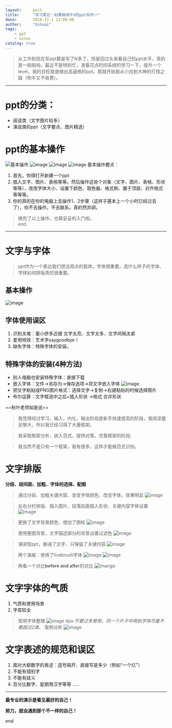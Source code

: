 ```yaml
---
layout:     post
title:      "学习笔记：如果做成牛X的ppt系列一"
date:       2016-11-1 12:00:00
author:     "Xshuai"
tags:
    - ppt
    - notes
catalog: true
---
```


> 从工作到现在写ppt算是写了N多了，但是回过头来看自己的ppt水平，真的是一般般哈。最近不是特别忙，准备花点时间系统的学习一下，提升一个level，我的目标就是做出高逼格的ppt。那就开始我从小白到大神的打怪之路（吹牛又不收费）。

---

# ppt的分类：
- 阅读类（文字图片较多）
- 演说类的ppt（文字要点、图片精选）
# ppt的基本操作
![基本操作](http://note.youdao.com/yws/public/resource/2b2968494f136cbf1e7a9892b695ea7c/DA6A4085B6754659A0F1E036964A472F)
![image](http://note.youdao.com/yws/public/resource/2b2968494f136cbf1e7a9892b695ea7c/B9068A430F5643A89475D1C8A88D1B98)
![image](http://note.youdao.com/yws/public/resource/2b2968494f136cbf1e7a9892b695ea7c/BE2B07C961754E08A53C248B16896379)
![image](http://note.youdao.com/yws/public/resource/2b2968494f136cbf1e7a9892b695ea7c/458F9C3510BA440CBC34EAD2839161DC)
基本操作要点：
1. 首先，你得打开新建一个ppt
2. 插入文字、图片、表格等等。然后操作这些个对象（文字、图片、表格、形状等等），改改字体大小、设置下颜色、取色器、格式刷、置于顶层、对齐格式等等等。
3. 你的真的在你的电脑上去操作1、2步骤（这样子基本上一个小时已经过去了），你不去操作，不去联系，真的然并卵。
> 做完了以上操作，也算妥妥的入门啦。  
end.
---

# 文字与字体
> ppt作为一个表达我们想法观点的载体，字体很重要。选什么样子的字体、字体如何排版真的很重要。
## 基本操作
![image](http://note.youdao.com/yws/public/resource/2b2968494f136cbf1e7a9892b695ea7c/9D039DCB981C4F9FA710B7DED94E5B94)
## 字体使用误区
1. 识别太难：量小挤多近细 文字太亮、文字太多、文字间隔太紧
2. 爱用特效：艺术字saygoodbye！
3. 缺失字体：特殊字体的安装。
## 特殊字体的安装(4种方法)
- 别人电脑也安装特殊字体：直接下载
- 嵌入字体：文件->另存为->保存选项->将文字嵌入字体
![image](http://note.youdao.com/yws/public/resource/2b2968494f136cbf1e7a9892b695ea7c/8808F22F720C4C2E85283F48167DCFEA)
- 把文字粘贴成PNG图片格式：选择文字->复制->右键粘贴的时候选择图片
- 布尔运算：文字框选中之后+插入形状 ->格式 合并形状

==秋叶老师如是说==
> 我觉得经过学习，输入，内化，输出阶段是新手快速提高的阶段，我阅读量足够大，所以我已经习得了大量框架。

> 我采取框架分析，纳入范式，提供对策，完善框架的阶段;

>  我当然不是只有一个框架，我有很多，这样才能做范式识别。
# 文字排版
**分段、段间距、加粗、字体的选择、配图**

> 通过分段、加粗关键内容、改变字体颜色、改变字体，效果明显
![image](http://note.youdao.com/yws/public/resource/2b2968494f136cbf1e7a9892b695ea7c/WEBRESOURCE9b5bcfe4451a5a59c9a55bc1de63482c)

> 左右分栏排版、插入图片、段落前面插入形状、关键内容字体设置
![image](http://note.youdao.com/yws/public/resource/2b2968494f136cbf1e7a9892b695ea7c/WEBRESOURCEbf4880cf392d6b936fb7f108c02c2865)

> 更换了文字背景颜色、增加了图标
![image](http://note.youdao.com/yws/public/resource/2b2968494f136cbf1e7a9892b695ea7c/WEBRESOURCE53dba6d282e91b3572ca764879b62b27)

> 使用整图背景，文字描述部分的背景设置过滤色
![image](http://note.youdao.com/yws/public/resource/2b2968494f136cbf1e7a9892b695ea7c/WEBRESOURCEb0a7180a60e533087dafc93c67f2c48b)

> 演讲型ppt，删减了文字，只保留了关键内容
![image](http://note.youdao.com/yws/public/resource/2b2968494f136cbf1e7a9892b695ea7c/WEBRESOURCE00b77d1976f0bd8ab6d28593c0a85422)

> 两个海报：使用了livebrush字体
![image](http://note.youdao.com/yws/public/resource/2b2968494f136cbf1e7a9892b695ea7c/WEBRESOURCE12ca85f19322d24361a9fa72a970f306)
![image](http://note.youdao.com/yws/public/resource/2b2968494f136cbf1e7a9892b695ea7c/WEBRESOURCE27ff49371370517b6d6acd29e14e1bf5)

> 再看一个对比**before and afte**r的对比
![imange](http://note.youdao.com/yws/public/resource/2b2968494f136cbf1e7a9892b695ea7c/WEBRESOURCE3c0b480641823cdf823c6e87316d77a2)

# 文字字体的气质
1. 气质和使用场景
2. 字库较全
> 常用字体整理
![image](http://note.youdao.com/yws/public/resource/2b2968494f136cbf1e7a9892b695ea7c/WEBRESOURCEa06ce406791b55833fffdd1daadfb6a2)
*tips:不要过多使用，同一个片子中用到字体尽量不要超过2类。*
> 案例分析
![image](http://note.youdao.com/yws/public/resource/2b2968494f136cbf1e7a9892b695ea7c/WEBRESOURCE13074d5a7851d6e33a3fc1c74656463f)

# 文字表述的规范和误区
1. 面对大额数字的表述：逗号隔开、直接写是多少（例如“一个亿”）
2. 不能有错别字
3. 不能有歧义
4. 百分比数字、星期用汉字等等
.....

---
**最专业的演示是看见最好的自己！**

**努力，就会遇到那个不一样的自己！**

end
